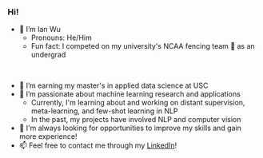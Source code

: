 ### Hi!

<!--
**ianwu13/ianwu13** is a ✨ _special_ ✨ repository because its `README.md` (this file) appears on your GitHub profile.
-->

- 👋 I’m Ian Wu
  - Pronouns: He/Him
  - Fun fact: I competed on my university's NCAA fencing team 🤺 as an undergrad

<br>

- 🔭 I’m earning my master's in applied data science at USC
- 💞️ I’m passionate about machine learning research and applications
  - Currently, I'm learning about and working on distant supervision, meta-learning, and few-shot learning in NLP
  - In the past, my projects have involved NLP and computer vision
- 🌱 I'm always looking for opportunities to improve my skills and gain more experience!
- 📫 Feel free to contact me through my [LinkedIn](https://www.linkedin.com/in/ianwu13/)!
